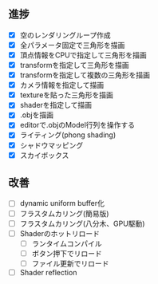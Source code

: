## 進捗

- [x] 空のレンダリングループ作成
- [x] 全パラメータ固定で三角形を描画
- [x] 頂点情報をCPUで指定して三角形を描画
- [x] transformを指定して三角形を描画
- [x] transformを指定して複数の三角形を描画
- [x] カメラ情報を指定して描画
- [x] textureを貼った三角形を描画
- [x] shaderを指定して描画
- [x] .objを描画
- [x] editorで.objのModel行列を操作する
- [x] ライティング(phong shading)
- [x] シャドウマッピング
- [x] スカイボックス

## 改善
- [ ] dynamic uniform buffer化
- [ ] フラスタムカリング(簡易版)
- [ ] フラスタムカリング(八分木、GPU駆動)
- [ ] Shaderのホットリロード
    - [ ] ランタイムコンパイル
    - [ ] ボタン押下でリロード
	- [ ] ファイル更新でリロード
- [ ] Shader reflection
